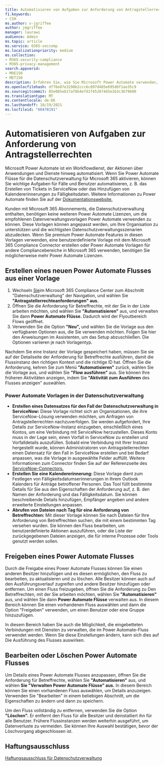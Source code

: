 ```yaml
---
title: Automatisieren von Aufgaben zur Anforderung von Antragstellerrechten in der Datenschutzverwaltung
f1.keywords:
- CSH
ms.author: v-jgriffee
author: jmgriffee
manager: laurawi
audience: Admin
ms.topic: article
ms.service: O365-seccomp
ms.localizationpriority: medium
ms.collection:
- M365-security-compliance
- M365-privacy-management
search.appverid:
- MOE150
- MET150
description: Erfahren Sie, wie Sie Microsoft Power Automate verwenden, um wichtige Aufgaben für Anträge betroffener Personen in der Datenverwaltung zu automatisieren.
ms.openlocfilehash: df76e87e3298b2ccc6c897d485e695d0f1ae35c9
ms.sourcegitcommit: 85e085eb17af8b4efd1f45207445e1b3c3679600
ms.translationtype: MT
ms.contentlocale: de-DE
ms.lasthandoff: 10/19/2021
ms.locfileid: "60478191"
---
```

# <a name="automate-subject-rights-requests-tasks"></a>Automatisieren von Aufgaben zur Anforderung von Antragstellerrechten

Microsoft Power Automate ist ein Workflowdienst, der Aktionen über Anwendungen und Dienste hinweg automatisiert. Wenn Sie Power Automate Flüsse für die Datenschutzverwaltung für Microsoft 365 aktivieren, können Sie wichtige Aufgaben für Fälle und Benutzer automatisieren, z. B. das Erstellen von Tickets in ServiceNow oder das Hinzufügen von Kalendererinnerungen zu Fälligkeitsdaten. Weitere Informationen zu Power Automate finden Sie auf der [Dokumentationswebsite.](/power-automate/getting-started)

Kunden mit Microsoft 365 Abonnements, die Datenschutzverwaltung enthalten, benötigen keine weiteren Power Automate Lizenzen, um die empfohlenen Datenverwaltungsvorlagen Power Automate verwenden zu können. Diese Vorlagen können angepasst werden, um Ihre Organisation zu unterstützen und die wichtigsten Datenschutzverwaltungsszenarien abzudecken. Wenn Sie premium Power Automate Features in diesen Vorlagen verwenden, eine benutzerdefinierte Vorlage mit dem Microsoft 365 Compliance Connector erstellen oder Power Automate Vorlagen für andere Compliancebereiche in Microsoft 365 verwenden, benötigen Sie möglicherweise mehr Power Automate Lizenzen.

## <a name="create-a-new-power-automate-flow-from-a-template"></a>Erstellen eines neuen Power Automate Flusses aus einer Vorlage

1. Wechseln [Sie](https://compliance.microsoft.com/)im Microsoft 365 Compliance Center zum Abschnitt "Datenschutzverwaltung" der Navigation, und wählen Sie **"Antragstellerrechteanforderungen" aus.**
1. Öffnen Sie die Anforderung für Betreffrechte, mit der Sie in der Liste arbeiten möchten, und wählen Sie **"Automatisieren"** aus, und verwalten Sie dann **Power Automate Flüsse.** Dadurch wird der Flyoutbereich Flows geöffnet.
1. Verwenden Sie die Option **"Neu",** und wählen Sie die Vorlage aus den verfügbaren Optionen aus, die Sie verwenden möchten. Folgen Sie hier den Anweisungen im Assistenten, um das Setup abzuschließen. Die Optionen variieren je nach Vorlagentyp.

Nachdem Sie eine Instanz der Vorlage gespeichert haben, müssen Sie sie auf der Detailseite der Anforderung für Betreffrechte ausführen, damit die Flussinstanz den richtigen Kontext und die richtige ID hat. Öffnen Sie die Anforderung, kehren Sie zum Menü **"Automatisieren"** zurück, wählen Sie die Vorlage aus, und wählen Sie **"Flow ausführen"** aus. Sie können Ihre früheren Aktivitäten anzeigen, indem Sie **"Aktivität zum Ausführen** des Flusses anzeigen" auswählen.

### <a name="power-automate-templates-in-privacy-management"></a>Power Automate Vorlagen in der Datenschutzverwaltung

- **Erstellen eines Datensatzes für den Fall der Datenschutzverwaltung in ServiceNow:** Diese Vorlage richtet sich an Organisationen, die ihre ServiceNow-Lösung verwenden möchten, um Anfragen von Antragstellerrechten nachzuverfolgen. Sie werden aufgefordert, Ihre Details zur ServiceNow-Instanz einzugeben, einschließlich eines Kontos, um eine Verbindung mit ServiceNow herzustellen. Dieses Konto muss in der Lage sein, einen Vorfall in ServiceNow zu erstellen und Vorfalldetails auszufüllen. Sobald eine Verbindung mit Ihrer Instanz hergestellt wurde, können Administratoren von Antragstellerrechten einen Datensatz für den Fall in ServiceNow erstellen und bei Bedarf anpassen, was die Vorlage in ausgewählte Felder auffüllt. Weitere Informationen zum Connector finden Sie auf der Referenzseite des [ServiceNow-Connectors.](/connectors/service-now/)
- **Erstellen Sie eine Kalendererinnerung:** Diese Vorlage dient zum Festlegen von Fälligkeitsdatumserinnerungen in Ihrem Outlook Kalenders für Anträge betroffener Personen. Das Tool füllt bestimmte Details für Sie aus den Eigenschaften der Anforderung auf, z. B. den Namen der Anforderung und das Fälligkeitsdatum. Sie können beschreibende Details hinzufügen, Empfänger angeben und andere erweiterte Einstellungen anpassen.
- **Abrufen von Dateien nach Tag für eine Anforderung von Betreffrechten:** Mit dieser Vorlage können Sie nach Dateien für Ihre Anforderung von Betreffrechten suchen, die mit einem bestimmten Tag versehen wurden. Sie können den Fluss bearbeiten, um benutzerdefinierte Aktionen auszuführen, oder die Liste der zurückgegebenen Dateien anzeigen, die für interne Prozesse oder Tools genutzt werden sollen.

## <a name="share-a-power-automate-flow"></a>Freigeben eines Power Automate Flusses

Durch die Freigabe eines Power Automate Flusses können Sie einen anderen Besitzer hinzufügen und es diesen ermöglichen, den Fluss zu bearbeiten, zu aktualisieren und zu löschen. Alle Besitzer können auch auf den Ausführungsverlauf zugreifen und andere Besitzer hinzufügen oder entfernen. Um einen Fluss freizugeben, öffnen Sie die Anforderung zu Den Betreffrechten, mit der Sie arbeiten möchten, wählen Sie **"Automatisieren"** aus, und wählen Sie dann **Power Automate Flüsse** verwalten aus. In diesem Bereich können Sie einen vorhandenen Fluss auswählen und dann die Option "Freigeben" verwenden, um einen Benutzer oder eine Gruppe hinzuzufügen.

In diesem Bereich haben Sie auch die Möglichkeit, die eingebetteten Verbindungen mit Diensten zu verwalten, die im Power Automate-Fluss verwendet werden. Wenn Sie diese Einstellungen ändern, kann sich dies auf Die Ausführung des Flusses auswirken.

## <a name="edit-or-delete-power-automate-flow"></a>Bearbeiten oder Löschen Power Automate Flusses

Um Details eines Power Automate Flusses anzupassen, öffnen Sie die Anforderung für Betreffrechte, wählen Sie **"Automatisieren"** aus, und wählen **Sie "Verwalten Power Automate Flüsse" aus.** In diesem Bereich können Sie einen vorhandenen Fluss auswählen, um Details anzuzeigen. Verwenden Sie "Bearbeiten" in einem beliebigen Abschnitt, um die Eigenschaften zu ändern und dann zu speichern.

Um den Fluss vollständig zu entfernen, verwenden Sie die Option **"Löschen".** Er entfernt den Fluss für alle Besitzer und deinstalliert ihn für alle Benutzer. Frühere Flussinstanzen werden weiterhin ausgeführt, um Datenverluste zu vermeiden. Sie können Ihre Auswahl bestätigen, bevor der Löschvorgang abgeschlossen ist.

## <a name="legal-disclaimer"></a>Haftungsausschluss

[Haftungsausschluss für Datenschutzverwaltung](privacy-management-disclaimer.md)
